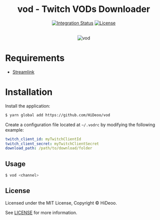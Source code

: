 <p align="center">
  <h1 align="center">vod - Twitch VODs Downloader</h1>
</p>

<p align="center">
  <a href="https://github.com/HiDeoo/vod/actions?query=workflow%3Aintegration"><img alt="Integration Status" src="https://github.com/HiDeoo/vod/workflows/integration/badge.svg"></a>
  <a href="https://github.com/HiDeoo/vod/blob/master/LICENSE"><img alt="License" src="https://badgen.now.sh/badge/license/MIT/blue"></a>
  <br /><br />
</p>

<p align="center">
  <img alt="vod" src="https://imgur.com/r7zMYPD.png">
</p>

# Requirements

- [Streamlink](https://streamlink.github.io/)

# Installation

Install the application:

```sh
$ yarn global add https://github.com/HiDeoo/vod
```

Create a configuration file located at `~/.vodrc` by modifying the following example:

```yaml
twitch_client_id: myTwitchClientId
twitch_client_secret: myTwitchClientSecret
download_path: /path/to/download/folder
```

## Usage

```sh
$ vod <channel>
```

## License

Licensed under the MIT License, Copyright © HiDeoo.

See [LICENSE](https://github.com/HiDeoo/vod/blob/master/LICENSE) for more information.
